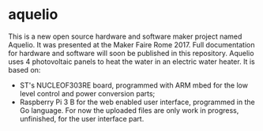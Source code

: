 # aquelio
This is a new open source hardware and software maker project named Aquelio. It was presented
at the Maker Faire Rome 2017. Full documentation for hardware and software will soon be
published in this repository.
Aquelio uses 4 photovoltaic panels to heat the water in an electric water heater.
It is based on:
- ST's NUCLEOF303RE board, programmed with ARM mbed for the low level control and
power conversion parts;
- Raspberry Pi 3 B for the web enabled user interface, programmed in the Go language.
For now the uploaded files are only work in progress, unfinished, for the user interface part.
